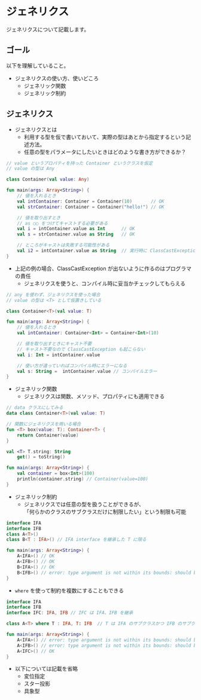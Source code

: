 # ジェネリクス

ジェネリクスについて記載します。

## ゴール

以下を理解していること。

* ジェネリクスの使い方、使いどころ
  * ジェネリック関数
  * ジェネリック制約

## ジェネリクス

* ジェネリクスとは
  * 利用する型を仮で書いておいて、実際の型はあとから指定するという記述方法。
  * 任意の型をパラメータにしたいときはどのような書き方ができるか？ 

```kotlin
// value というプロパティを持った Container というクラスを仮定
// value の型は Any

class Container(val value: Any)

fun main(args: Array<String>) {
    // 値を入れるとき
    val intContainer: Container = Container(10)       // OK
    val strContainer: Container = Container("hello!") // OK

    // 値を取り出すとき
    // as ◯◯ をつけてキャストする必要がある
    val i = intContainer.value as Int      // OK
    val s = strContainer.value as String   // OK

    // ところがキャストは失敗する可能性がある
    val i2 = intContainer.value as String  // 実行時に ClassCastException の例外を吐かれる
}
```

* 上記の例の場合、ClassCastException が出ないように作るのはプログラマの責任
  * ジェネリクスを使うと、コンパイル時に妥当かチェックしてもらえる


```kotlin
// any を使わず、ジェネリクスを使った場合
// value の型は <T> として仮置きしている

class Container<T>(val value: T)

fun main(args: Array<String>) {
    // 値を入れるとき
    val intContainer: Container<Int> = Container<Int>(10)

    // 値を取り出すときにキャスト不要
    // キャスト不要なので ClassCastException も起こらない
    val i: Int = intContainer.value 

    // 使い方が違っていればコンパイル時にエラーになる
    val s: String =  intContainer.value // コンパイルエラー
}
```

* ジェネリック関数
  * ジェネリクスは関数、メソッド、プロパティにも適用できる

```kotlin
// data クラスにしてみる
data class Container<T>(val value: T)

// 関数にジェネリクスを用いる場合
fun <T> box(value: T): Container<T> {
    return Container(value)
}

val <T> T.string: String
    get() = toString()

fun main(args: Array<String>) {
    val container = box<Int>(100)
    println(container.string) // Container(value=100)
}
```

* ジェネリック制約
  * ジェネリクスでは任意の型を扱うことができるが、  
  「何らかのクラスのサブクラスだけに制限したい」という制限も可能

```kotlin
interface IFA
interface IFB
class A<T>()
class B<T : IFA>() // IFA interface を継承した T に限る

fun main(args: Array<String>) {
    A<IFA>() // OK
    A<IFB>() // OK
    B<IFA>() // OK
    B<IFB>() // error: type argument is not within its bounds: should be subtype of 'IFA'
}
```

* `where` を使って制約を複数にすることもできる

```kotlin
interface IFA
interface IFB
interface IFC: IFA, IFB // IFC は IFA、IFB を継承

class A<T> where T : IFA, T: IFB  // T は IFA のサブクラスかつ IFB のサブクラスに限る

fun main(args: Array<String>) {
    A<IFA>() // error: type argument is not within its bounds: should be subtype of 'IFB'
    A<IFB>() // error: type argument is not within its bounds: should be subtype of 'IFA'
    A<IFC>() // OK
}
```

* 以下については記載を省略
  * 変位指定
  * スター投影
  * 具象型
